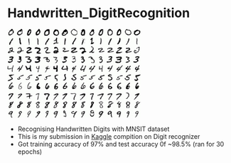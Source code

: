 # Handwritten_DigitRecognition
<img src='Cover.jpg'>

- Recognising Handwritten Digits with MNSIT dataset
- This is my submission in [Kaggle](https://www.kaggle.com/c/digit-recognizer) compition on Digit recognizer
- Got training accuracy of 97% and test accuracy 0f ~98.5% (ran for 30 epochs)
